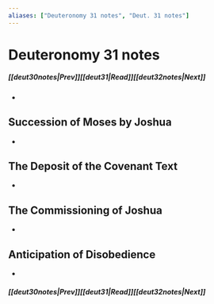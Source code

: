 ```yaml
---
aliases: ["Deuteronomy 31 notes", "Deut. 31 notes"]
---
```

# Deuteronomy 31 notes
##### <span class=arrow-left></span>[[deut30notes|Prev]]<span class=navigation-separator></span>[[deut31|Read]]<span class=navigation-separator></span>[[deut32notes|Next]]<span class=arrow-right></span>
- 
## Succession of Moses by Joshua
- 
## The Deposit of the Covenant Text
- 
## The Commissioning of Joshua
- 
## Anticipation of Disobedience
- 
##### <span class=arrow-left></span>[[deut30notes|Prev]]<span class=navigation-separator></span>[[deut31|Read]]<span class=navigation-separator></span>[[deut32notes|Next]]<span class=arrow-right></span>